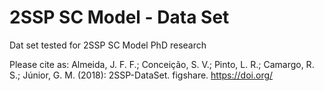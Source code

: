 # 2SSP SC Model - Data Set
Dat set tested for 2SSP SC Model PhD research

Please cite as:
Almeida, J. F. F.; Conceição, S. V.; Pinto, L. R.; Camargo, R. S.; Júnior, G. M. (2018): 2SSP-DataSet. figshare.  https://doi.org/
